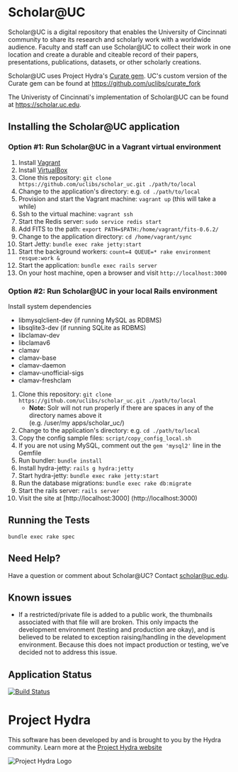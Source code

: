 # Scholar@UC

Scholar@UC is a digital repository that enables the University of Cincinnati community to share its research and scholarly work with a worldwide audience. Faculty and staff can use Scholar@UC to collect their work in one location and create a durable and citeable record of their papers, presentations, publications, datasets, or other scholarly creations.

Scholar@UC uses Project Hydra's [Curate gem](https://github.com/projecthydra-labs/curate).  UC's custom version of the Curate gem can be found at https://github.com/uclibs/curate_fork

The Univeristy of Cincinnati's implementation of Scholar@UC can be found at https://scholar.uc.edu.

## Installing the Scholar@UC application

### Option #1: Run Scholar@UC in a Vagrant virtual environment
1. Install [Vagrant](https://www.vagrantup.com/downloads.html)
1. Install [VirtualBox](https://www.virtualbox.org/wiki/Downloads)
1. Clone this repository: `git clone https://github.com/uclibs/scholar_uc.git ./path/to/local`
1. Change to the application's directory: e.g. `cd ./path/to/local`
1. Provision and start the Vagrant machine: `vagrant up` (this will take a while)
1. Ssh to the virtual machine: `vagrant ssh`
1. Start the Redis server: `sudo service redis start`
1. Add FITS to the path: `export PATH=$PATH:/home/vagrant/fits-0.6.2/`
1. Change to the application directory: `cd /home/vagrant/sync`
1. Start Jetty: `bundle exec rake jetty:start`
1. Start the background workers: `count=4 QUEUE=* rake environment resque:work &`
1. Start the application: `bundle exec rails server`
1. On your host machine, open a browser and visit `http://localhost:3000`

### Option #2: Run Scholar@UC in your local Rails environment

Install system dependencies
* libmysqlclient-dev (if running MySQL as RDBMS)
* libsqlite3-dev (if running SQLite as RDBMS)
* libclamav-dev 
* libclamav6 
* clamav 
* clamav-base 
* clamav-daemon
* clamav-unofficial-sigs
* clamav-freshclam

1. Clone this repository: `git clone https://github.com/uclibs/scholar_uc.git ./path/to/local`
    * **Note:** Solr will not run properly if there are spaces in any of the directory names above it <br />(e.g. /user/my apps/scholar_uc/) 
1. Change to the application's directory: e.g. `cd ./path/to/local`
1. Copy the config sample files: `script/copy_config_local.sh`
1. If you are not using MySQL, comment out the `gem 'mysql2'` line in the Gemfile
1. Run bundler: `bundle install`
1. Install hydra-jetty: `rails g hydra:jetty`
1. Start hydra-jetty: `bundle exec rake jetty:start`
1. Run the database migrations: `bundle exec rake db:migrate`
1. Start the rails server: `rails server`
1. Visit the site at [http://localhost:3000] (http://localhost:3000)
 
## Running the Tests
`bundle exec rake spec`

## Need Help?

Have a question or comment about Scholar@UC?  Contact scholar@uc.edu.

## Known issues

* If a restricted/private file is added to a public work, the thumbnails associated with that file will are broken. This only impacts the development environment (testing and production are okay), and is believed to be related to exception raising/handling in the development environment. Because this does not impact production or testing, we've decided not to address this issue.

## Application Status

[![Build Status](https://travis-ci.org/uclibs/scholar_uc.svg?branch=sandbox)](https://travis-ci.org/uclibs/scholar_uc)

# Project Hydra
This software has been developed by and is brought to you by the Hydra community.  Learn more at the
[Project Hydra website](http://projecthydra.org)

![Project Hydra Logo](http://sufia.io/assets/images/hydra_logo.png)

